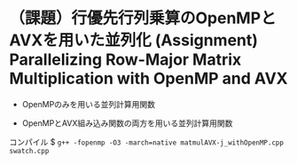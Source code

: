# （課題）行優先行列乗算のOpenMPとAVXを用いた並列化 (Assignment) Parallelizing Row-Major Matrix Multiplication with OpenMP and AVX

* OpenMPのみを用いる並列計算用関数

* OpenMPとAVX組み込み関数の両方を用いる並列計算用関数

コンパイル $ ```g++ -fopenmp -O3 -march=native matmulAVX-j_withOpenMP.cpp swatch.cpp```

